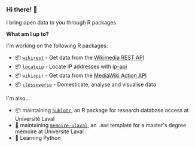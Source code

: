 ### Hi there! 👋 

I bring open data to you through R packages.

**What am I up to?**

I'm working on the following R packages:

* 📦 [`wikirest`](https://github.com/clessn/wikirest) - Get data from the [Wikimedia REST API](https://wikimedia.org/api/rest_v1/)
* 📦 [`locateip`](https://github.com/clessn/locateip) - Locate IP addresses with [ip-api](https://ip-api.com/)
* 📦 `wikiapir` - Get data from the [MediaWiki Action API](https://www.mediawiki.org/wiki/API:Main_page)
* 📦 [`clessnverse`](https://github.com/clessn/clessnverse) - Domesticate, analyse and visualise data

I'm also...
* 📦 maintaining [`hublotr`](https://github.com/clessn/hublotr), an R package for research database access at Université Laval
* 📘 maintaining [`memoire-ulaval`](https://github.com/clessn/memoire-ulaval), an `.Rmd` template for a master's degree memoire at Université Laval
* :snake: Learning Python
